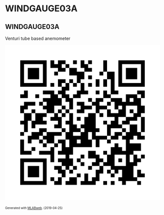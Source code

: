 <!--- PrjInfo ---> <!--- Please remove this line after manually editing --->
<!--- 00a56be08b96043df9e37d6aff7b6990 --->
<!--- Created:2019-04-25 15:36:06.539865: ---> 
<!--- Author:: ---> 
<!--- AuthorEmail:: ---> 
<!--- Tags:: ---> 
<!--- Ust:: ---> 
<!--- Label --->
<!--- ELabel ---> 
<!--- Name:WINDGAUGE03A: --->
# WINDGAUGE03A
<!--- LongName --->
## WINDGAUGE03A
<!--- ELongName ---> 

<!--- Lead --->
Venturi tube based anemometer
<!--- ELead ---> 

![WINDGAUGE03A](doc/img/WINDGAUGE03A_QRcode.png) 


<!--- Description --->
<!--- EDescription --->
<!--- Content --->
<!--- EContent --->
<sub><sup> Generated with [MLABweb](https://github.com/MLAB-project/MLABweb). (2019-04-25)</sup></sub>